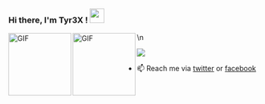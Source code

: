 ### Hi there, I'm Tyr3X ! <img src="https://github.com/TheDudeThatCode/TheDudeThatCode/blob/master/Assets/Hi.gif" width="29px">

<img align="left" alt="GIF" height="125px" src="https://i.giphy.com/media/LMt9638dO8dftAjtco/200.webp" />
<img align="left" alt="GIF" height="125px" src="https://media3.giphy.com/media/ln7z2eWriiQAllfVcn/200w.webp" />\n

<img src="https://github-readme-stats.vercel.app/api?username=tyr3x74&show_icons=true&hide_border=true&theme=radical"></img>

- 📫 Reach me via [twitter](https://twitter.com/Tyr3x5/) or [facebook](https://www.facebook.com/idabagusyudha.idabagusyudha/)
